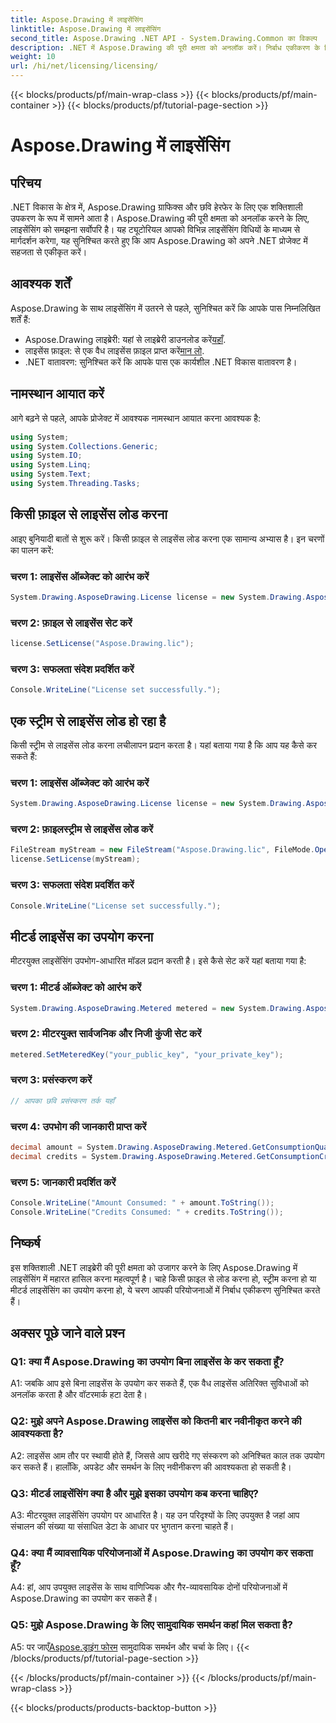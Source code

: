 ```yaml
---
title: Aspose.Drawing में लाइसेंसिंग
linktitle: Aspose.Drawing में लाइसेंसिंग
second_title: Aspose.Drawing .NET API - System.Drawing.Common का विकल्प
description: .NET में Aspose.Drawing की पूरी क्षमता को अनलॉक करें। निर्बाध एकीकरण के लिए मास्टर लाइसेंसिंग। अभी डाउनलोड करें और अपने ग्राफ़िक्स और छवि हेरफेर को उन्नत करें।
weight: 10
url: /hi/net/licensing/licensing/
---
```


{{< blocks/products/pf/main-wrap-class >}}
{{< blocks/products/pf/main-container >}}
{{< blocks/products/pf/tutorial-page-section >}}

# Aspose.Drawing में लाइसेंसिंग

## परिचय

.NET विकास के क्षेत्र में, Aspose.Drawing ग्राफिक्स और छवि हेरफेर के लिए एक शक्तिशाली उपकरण के रूप में सामने आता है। Aspose.Drawing की पूरी क्षमता को अनलॉक करने के लिए, लाइसेंसिंग को समझना सर्वोपरि है। यह ट्यूटोरियल आपको विभिन्न लाइसेंसिंग विधियों के माध्यम से मार्गदर्शन करेगा, यह सुनिश्चित करते हुए कि आप Aspose.Drawing को अपने .NET प्रोजेक्ट में सहजता से एकीकृत करें।

## आवश्यक शर्तें

Aspose.Drawing के साथ लाइसेंसिंग में उतरने से पहले, सुनिश्चित करें कि आपके पास निम्नलिखित शर्तें हैं:

-  Aspose.Drawing लाइब्रेरी: यहां से लाइब्रेरी डाउनलोड करें[यहाँ](https://releases.aspose.com/drawing/net/).
-  लाइसेंस फ़ाइल: से एक वैध लाइसेंस फ़ाइल प्राप्त करें[मान लो](https://purchase.aspose.com/buy).
- .NET वातावरण: सुनिश्चित करें कि आपके पास एक कार्यशील .NET विकास वातावरण है।

## नामस्थान आयात करें

आगे बढ़ने से पहले, आपके प्रोजेक्ट में आवश्यक नामस्थान आयात करना आवश्यक है:

```csharp
using System;
using System.Collections.Generic;
using System.IO;
using System.Linq;
using System.Text;
using System.Threading.Tasks;
```

## किसी फ़ाइल से लाइसेंस लोड करना

आइए बुनियादी बातों से शुरू करें। किसी फ़ाइल से लाइसेंस लोड करना एक सामान्य अभ्यास है। इन चरणों का पालन करें:

### चरण 1: लाइसेंस ऑब्जेक्ट को आरंभ करें

```csharp
System.Drawing.AsposeDrawing.License license = new System.Drawing.AsposeDrawing.License();
```

### चरण 2: फ़ाइल से लाइसेंस सेट करें

```csharp
license.SetLicense("Aspose.Drawing.lic");
```

### चरण 3: सफलता संदेश प्रदर्शित करें

```csharp
Console.WriteLine("License set successfully.");
```

## एक स्ट्रीम से लाइसेंस लोड हो रहा है

किसी स्ट्रीम से लाइसेंस लोड करना लचीलापन प्रदान करता है। यहां बताया गया है कि आप यह कैसे कर सकते हैं:

### चरण 1: लाइसेंस ऑब्जेक्ट को आरंभ करें

```csharp
System.Drawing.AsposeDrawing.License license = new System.Drawing.AsposeDrawing.License();
```

### चरण 2: फ़ाइलस्ट्रीम से लाइसेंस लोड करें

```csharp
FileStream myStream = new FileStream("Aspose.Drawing.lic", FileMode.Open);
license.SetLicense(myStream);
```

### चरण 3: सफलता संदेश प्रदर्शित करें

```csharp
Console.WriteLine("License set successfully.");
```

## मीटर्ड लाइसेंस का उपयोग करना

मीटरयुक्त लाइसेंसिंग उपभोग-आधारित मॉडल प्रदान करती है। इसे कैसे सेट करें यहां बताया गया है:

### चरण 1: मीटर्ड ऑब्जेक्ट को आरंभ करें

```csharp
System.Drawing.AsposeDrawing.Metered metered = new System.Drawing.AsposeDrawing.Metered();
```

### चरण 2: मीटरयुक्त सार्वजनिक और निजी कुंजी सेट करें

```csharp
metered.SetMeteredKey("your_public_key", "your_private_key");
```

### चरण 3: प्रसंस्करण करें

```csharp
// आपका छवि प्रसंस्करण तर्क यहाँ
```

### चरण 4: उपभोग की जानकारी प्राप्त करें

```csharp
decimal amount = System.Drawing.AsposeDrawing.Metered.GetConsumptionQuantity();
decimal credits = System.Drawing.AsposeDrawing.Metered.GetConsumptionCredit();
```

### चरण 5: जानकारी प्रदर्शित करें

```csharp
Console.WriteLine("Amount Consumed: " + amount.ToString());
Console.WriteLine("Credits Consumed: " + credits.ToString());
```

## निष्कर्ष

इस शक्तिशाली .NET लाइब्रेरी की पूरी क्षमता को उजागर करने के लिए Aspose.Drawing में लाइसेंसिंग में महारत हासिल करना महत्वपूर्ण है। चाहे किसी फ़ाइल से लोड करना हो, स्ट्रीम करना हो या मीटर्ड लाइसेंसिंग का उपयोग करना हो, ये चरण आपकी परियोजनाओं में निर्बाध एकीकरण सुनिश्चित करते हैं।

## अक्सर पूछे जाने वाले प्रश्न

### Q1: क्या मैं Aspose.Drawing का उपयोग बिना लाइसेंस के कर सकता हूँ?

A1: जबकि आप इसे बिना लाइसेंस के उपयोग कर सकते हैं, एक वैध लाइसेंस अतिरिक्त सुविधाओं को अनलॉक करता है और वॉटरमार्क हटा देता है।

### Q2: मुझे अपने Aspose.Drawing लाइसेंस को कितनी बार नवीनीकृत करने की आवश्यकता है?

A2: लाइसेंस आम तौर पर स्थायी होते हैं, जिससे आप खरीदे गए संस्करण को अनिश्चित काल तक उपयोग कर सकते हैं। हालाँकि, अपडेट और समर्थन के लिए नवीनीकरण की आवश्यकता हो सकती है।

### Q3: मीटर्ड लाइसेंसिंग क्या है और मुझे इसका उपयोग कब करना चाहिए?

A3: मीटरयुक्त लाइसेंसिंग उपयोग पर आधारित है। यह उन परिदृश्यों के लिए उपयुक्त है जहां आप संचालन की संख्या या संसाधित डेटा के आधार पर भुगतान करना चाहते हैं।

### Q4: क्या मैं व्यावसायिक परियोजनाओं में Aspose.Drawing का उपयोग कर सकता हूँ?

A4: हां, आप उपयुक्त लाइसेंस के साथ वाणिज्यिक और गैर-व्यावसायिक दोनों परियोजनाओं में Aspose.Drawing का उपयोग कर सकते हैं।

### Q5: मुझे Aspose.Drawing के लिए सामुदायिक समर्थन कहां मिल सकता है?

 A5: पर जाएँ[Aspose.ड्राइंग फोरम](https://forum.aspose.com/c/diagram/17) सामुदायिक समर्थन और चर्चा के लिए।
{{< /blocks/products/pf/tutorial-page-section >}}

{{< /blocks/products/pf/main-container >}}
{{< /blocks/products/pf/main-wrap-class >}}

{{< blocks/products/products-backtop-button >}}
